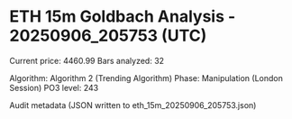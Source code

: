# ETH 15m Goldbach Analysis - 20250906_205753 (UTC)

Current price: 4460.99
Bars analyzed: 32

Algorithm: Algorithm 2 (Trending Algorithm)
Phase: Manipulation (London Session)
PO3 level: 243

Audit metadata (JSON written to eth_15m_20250906_205753.json)